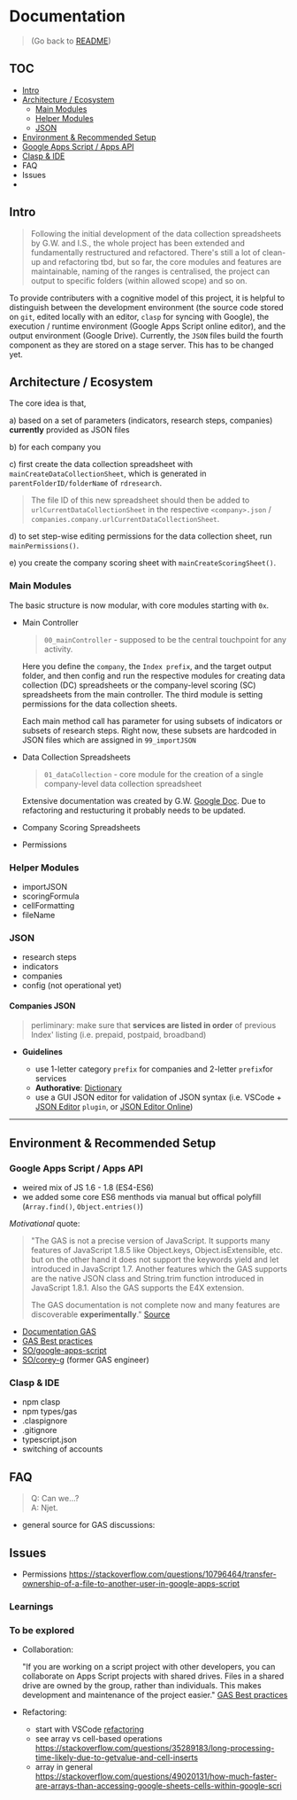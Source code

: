 # Documentation

> (Go back to [README](../README.MD))

## TOC

+ [Intro](#intro)
+ [Architecture / Ecosystem](#)
    + [Main Modules](#)
    + [Helper Modules](#)
    + [JSON](#)
+ [Environment & Recommended Setup]()
+ [Google Apps Script / Apps API]()
+ [Clasp & IDE]()
+ FAQ
+ Issues
+ 



## Intro

> Following the initial development of the data collection spreadsheets by G.W. and I.S., the whole project has been extended and fundamentally restructured and refactored. There's still a lot of clean-up and refactoring tbd, but so far, the core modules and features are maintainable, naming of the ranges is centralised, the project can output to specific folders (within allowed scope) and so on.

To provide contributers with a cognitive model of this project, it is helpful to distinguish between the development environment (the source code stored on `git`, edited locally with an editor, `clasp` for syncing with Google), the execution / runtime environment (Google Apps Script online editor), and the output environment (Google Drive). Currently, the `JSON` files build the fourth component as they are stored on a stage server. This has to be changed yet.

## Architecture / Ecosystem

The core idea is that,
    
a) based on a set of parameters (indicators, research steps, companies) **currently** provided as JSON files

b) for each company you 

c) first create the data collection spreadsheet with `mainCreateDataCollectionSheet`, which is generated in `parentFolderID/folderName` of `rdresearch`.

> The file ID of this new spreadsheet should then be added to `urlCurrentDataCollectionSheet` in the respective `<company>.json` / `companies.company.urlCurrentDataCollectionSheet`.

d) to set step-wise editing permissions for the data collection sheet, run `mainPermissions()`.

e) you create the company scoring sheet with `mainCreateScoringSheet()`.

### Main Modules

The basic structure is now modular, with core modules starting with `0x`. 

+ Main Controller
    
    > `00_mainController` - supposed to be the central touchpoint for any activity.

    Here you define the `company`, the `Index prefix`, and the target output folder, and then config and run the respective modules for creating data collection (DC) spreadsheets or the company-level scoring (SC) spreadsheets from the main controller. The third module is setting permissions for the data collection sheets.

    Each main method call has parameter for using subsets of indicators or subsets of research steps. Right now, these subsets are hardcoded in JSON files which are assigned in `99_importJSON`

+ Data Collection Spreadsheets

    > `01_dataCollection` - core module for the creation of a single company-level data collection spreadsheet

    Extensive documentation was created by G.W. [Google Doc](https://docs.google.com/document/d/1972r43uMNTdPMm3xFhtmOvHN3f8S8P1XEzwzju3soCo/edit). Due to refactoring and restucturing it probably needs to be updated.

+ Company Scoring Spreadsheets

    >


+ Permissions

### Helper Modules

+ importJSON
+ scoringFormula
+ cellFormatting
+ fileName

### JSON

+ research steps
+ indicators
+ companies
+ config (not operational yet)

#### Companies JSON

> perliminary: make sure that **services are listed in order** of previous Index' listing (i.e. prepaid, postpaid, broadband)

+ **Guidelines**

  + use 1-letter category `prefix` for companies and 2-letter `prefix`for services
  + **Authorative**: [Dictionary](/docs/dictionary.MD)
  + use a GUI JSON editor for validation of JSON syntax (i.e. VSCode + [JSON Editor](https://marketplace.visualstudio.com/items?itemName=nickdemayo.vscode-json-editor) `plugin`, or [JSON Editor Online](https://jsoneditoronline.org/))

<hr/>

## Environment & Recommended Setup

### Google Apps Script / Apps API

+ weired mix of JS 1.6 - 1.8 (ES4-ES6)
+ we added some core ES6 menthods via manual but offical polyfill (`Array.find()`, `Object.entries()`)

*Motivational* quote: 

> "The GAS is not a precise version of JavaScript. It supports many features of JavaScript 1.8.5 like Object.keys, Object.isExtensible, etc. but on the other hand it does not support the keywords yield and let introduced in JavaScript 1.7. Another features which the GAS supports are the native JSON class and String.trim function introduced in JavaScript 1.8.1. Also the GAS supports the E4X extension.
>
>The GAS documentation is not complete now and many features are discoverable **experimentally**." [Source](https://stackoverflow.com/a/12280297)

+ [Documentation GAS](https://developers.google.com/apps-script)
+ [GAS Best practices](https://developers.google.com/apps-script/guides/support/best-practices)
+ [SO/google-apps-script](https://stackoverflow.com/questions/tagged/google-apps-script)
+ [SO/corey-g](https://stackoverflow.com/users/1491380/corey-g) (former GAS engineer)

### Clasp & IDE

+ npm clasp
+ npm types/gas
+ .claspignore
+ .gitignore
+ typescript.json
+ switching of accounts

## FAQ

> Q: Can we...?<br>
> A: Njet.

+ general source for GAS discussions: 

## Issues

+ Permissions https://stackoverflow.com/questions/10796464/transfer-ownership-of-a-file-to-another-user-in-google-apps-script

### Learnings

### To be explored

+ Collaboration:

    "If you are working on a script project with other developers, you can collaborate on Apps Script projects with shared drives. Files in a shared drive are owned by the group, rather than individuals. This makes development and maintenance of the project easier." [GAS Best practices](https://developers.google.com/apps-script/guides/support/best-practices#consider_collaborating_with_shared_drives)

+ Refactoring:

  + start with VSCode [refactoring](https://code.visualstudio.com/docs/editor/refactoring)
  + see array vs cell-based operations https://stackoverflow.com/questions/35289183/long-processing-time-likely-due-to-getvalue-and-cell-inserts
  + array in general https://stackoverflow.com/questions/49020131/how-much-faster-are-arrays-than-accessing-google-sheets-cells-within-google-scri
